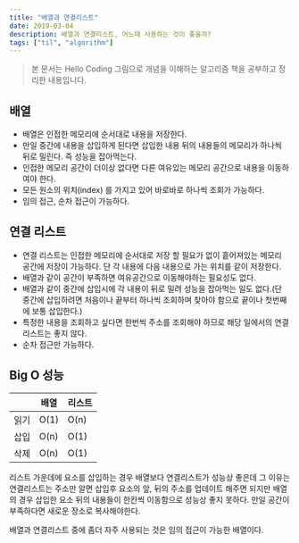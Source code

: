 ```yaml
---
title: "배열과 연결리스트"
date: 2019-03-04
description: 배열과 연결리스트, 어느때 사용하는 것이 좋을까?
tags: ["til", "algorithm"]
---
```


> 본 문서는 Hello Coding 그림으로 개념을 이해하는 알고리즘 책을 공부하고 정리한 내용입니다.

## 배열

- 배열은 인접한 메모리에 순서대로 내용을 저장한다.
- 만일 중간에 내용을 삽입하게 된다면 삽입한 내용 뒤의 내용들의 메모리가 하나씩 뒤로 밀린다. 즉 성능을 잡아먹는다.
- 인접한 메모리 공간이 더이상 없다면 다른 여유있는 메모리 공간으로 내용을 이동하여야 한다.
- 모든 원소의 위치(index) 를 가지고 있어 바로바로 하나씩 조회가 가능하다.
- 임의 접근, 순차 접근이 가능하다.

## 연결 리스트

- 연결 리스트는 인접한 메모리에 순서대로 저장 할 필요가 없이 흩어져있는 메모리 공간에 저장이 가능하다. 단 각 내용에 다음 내용으로 가는 위치를 같이 저장한다.
- 배열과 같이 공간이 부족하면 여유공간으로 이동해야하는 필요성도 없다.
- 배열과 같이 중간에 삽입시에 각 내용이 뒤로 밀려 성능을 잡아먹는 일도 없다.(단 중간에 삽입하려면 처음이나 끝부터 하나씩 조회하며 찾아야 함으로 끝이나 첫번째에 보통 삽입한다.)
- 특정한 내용을 조회하고 싶다면 한번씩 주소를 조회해야 하므로 해당 일에서의 연결리스트는 좋지 않다.
- 순차 접근만 가능하다.

## Big O 성능

|      | 배열 | 리스트 |
| ---- | ---- | ------ |
| 읽기 | O(1) | O(n)   |
| 삽입 | O(n) | O(1)   |
| 삭제 | O(n) | O(1)   |

리스트 가운데에 요소를 삽입하는 경우 배열보다 연결리스트가 성능상 좋은데 그 이유는 연결리스트는 주소만 알면 삽입후 요소의 앞, 뒤의 주소를 업데이트 해주면 되지만 배열의 경우 삽입한 요소 뒤의 내용들이 한칸씩 이동함으로 성능상 좋지 못하다. 만일 공간이 부족하다면 새로운 장소로 복사해야한다.

배열과 연결리스트 중에 좀더 자주 사용되는 것은 임의 접근이 가능한 배열이다.
